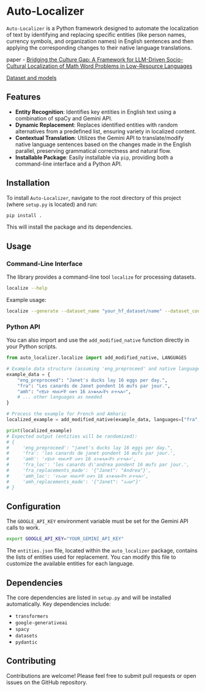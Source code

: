 # Auto-Localizer

`Auto-Localizer` is a Python framework designed to automate the localization of text by identifying and replacing specific entities (like person names, currency symbols, and organization names) in English sentences and then applying the corresponding changes to their native language translations. 

paper - [Bridging the Culture Gap: A Framework for LLM-Driven Socio-Cultural Localization of Math Word Problems in Low-Resource Languages](https://www.arxiv.org/abs/2508.14913)

[Dataset and models](https://huggingface.co/collections/israel/cultural-localilzation-687e392f6be2aaa0b7c7831c)

## Features

- **Entity Recognition**: Identifies key entities in English text using a combination of spaCy and Gemini API.
- **Dynamic Replacement**: Replaces identified entities with random alternatives from a predefined list, ensuring variety in localized content.
- **Contextual Translation**: Utilizes the Gemini API to translate/modify native language sentences based on the changes made in the English parallel, preserving grammatical correctness and natural flow.
- **Installable Package**: Easily installable via `pip`, providing both a command-line interface and a Python API.

## Installation

To install `Auto-Localizer`, navigate to the root directory of this project (where `setup.py` is located) and run:

```bash
pip install .
```

This will install the package and its dependencies.

## Usage

### Command-Line Interface

The library provides a command-line tool `localize` for processing datasets.

```bash
localize --help
```

Example usage:

```bash
localize --generate --dataset_name "your_hf_dataset/name" --dataset_config "your_config" --split "test" --output_dataset_name "your_output_dataset/name"
```

### Python API

You can also import and use the `add_modified_native` function directly in your Python scripts.

```python
from auto_localizer.localize import add_modified_native, LANGUAGES

# Example data structure (assuming 'eng_preproceed' and native language codes are keys)
example_data = {
    "eng_preproceed": "Janet's ducks lay 16 eggs per day.",
    "fra": "Les canards de Janet pondent 16 œufs par jour.",
    "amh": "የጃኔት ዳክዬዎች በቀን 16 እንቁላሎችን ይጥላሉ።",
    # ... other languages as needed
}

# Process the example for French and Amharic
localized_example = add_modified_native(example_data, languages=["fra", "amh"])

print(localized_example)
# Expected output (entities will be randomized):
# {
#     'eng_preproceed': "janet's ducks lay 16 eggs per day.",
#     'fra': 'les canards de janet pondent 16 œufs par jour.',
#     'amh': 'የጃኔት ዳክዬዎች በቀን 16 እንቁላሎችን ይጥላሉ።',
#     'fra_loc': 'les canards d\'andrea pondent 16 œufs par jour.',
#     'fra_replacements_made': '{"Janet": "Andrea"}',
#     'amh_loc': 'የአብይ ዳክዬዎች በቀን 16 እንቁላሎችን ይጥላሉ።',
#     'amh_replacements_made': '{"Janet": "አብይ"}'
# }
```

## Configuration

The `GOOGLE_API_KEY` environment variable must be set for the Gemini API calls to work.

```bash
export GOOGLE_API_KEY="YOUR_GEMINI_API_KEY"
```

The `entities.json` file, located within the `auto_localizer` package, contains the lists of entities used for replacement. You can modify this file to customize the available entities for each language.

## Dependencies

The core dependencies are listed in `setup.py` and will be installed automatically. Key dependencies include:

- `transformers`
- `google-generativeai`
- `spacy`
- `datasets`
- `pydantic`

## Contributing

Contributions are welcome! Please feel free to submit pull requests or open issues on the GitHub repository.

